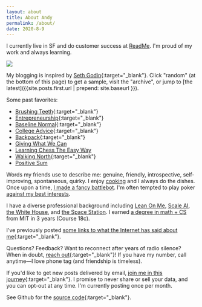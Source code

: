 ```yaml
---
layout: about
title: About Andy
permalink: /about/
date: 2020-8-9
---
```


I currently live in SF and do customer success at [ReadMe](https://andytrattner.com/March-2020.html). I'm proud of my work and always learning.

![](/img/headshot.png#S)

My blogging is inspired by [Seth Godin](https://seths.blog/2019/06/writing-not-plastics-not-wall-street/){:target="_blank"}. Click "random" (at the bottom of this page) to get a sample, visit the "archive", or jump to [the latest]({{site.posts.first.url | prepend: site.baseurl }}).

Some past favorites:
- [Brushing Teeth](https://andytrattner.com/brushing-teeth.html){:target="_blank"}
- [Entrepreneurship](https://andytrattner.com/entrepreneurship.html){:target="_blank"}
- [Baseline Normal](https://andytrattner.com/normal.html){:target="_blank"}
- [College Advice](https://andytrattner.com/college-advice.html){:target="_blank"}
- [Backpack](https://andytrattner.com/backpack.html){:target="_blank"}
- [Giving What We Can](https://andytrattner.com/giving-what-we-can.html)
- [Learning Chess The Easy Way](https://andytrattner.com/chess-the-easy-way.html)
- [Walking North](
https://andytrattner.com/walking-north.html){:target="_blank"}
- [Positive Sum](https://andytrattner.com/positive-sum.html)

Words my friends use to describe me: genuine, friendly, introspective, self-improving, spontaneous, quirky. I enjoy [cooking](https://github.com/trattner/atratt/blob/master/_posts/2019-1-31-food.md) and I always do the dishes. Once upon a time, [I made a fancy battlebot](https://github.com/trattner/atratt/blob/master/_posts/2019-1-31-battlebot.md). I'm often tempted to play poker [against my best interests](https://github.com/trattner/atratt/blob/master/_posts/2019-1-25-poker-sim.md).

I have a diverse professional background including [Lean On Me](https://lean0n.me/), [Scale AI](https://andytrattner.com/Scale-AI.html), [the White House](https://blog.ed.gov/2017/07/the-ability-to-inspire/), and [the Space Station](https://ntrs.nasa.gov/citations/20160001341). I earned [a degree in math + CS](/img/mit-diploma.png) from MIT in 3 years (Course 18c).

I've previously posted [some links to what the Internet has said about me](https://andytrattner.com/February-2020.html#on-social-media-and-google){:target="_blank"}.

Questions? Feedback? Want to reconnect after years of radio silence? When in doubt, [reach out](https://forms.gle/kwANcR9NaYDAHDD16){:target="_blank"}! If you have my number, call anytime&mdash;I love phone tag (and friendship is timeless).

If you'd like to get new posts delivered by email, [join me in this journey](https://forms.gle/TngB7wUG2V2YVB6D9){:target="_blank"}. I promise to never share or sell your data, and you can opt-out at any time. I'm currently posting once per month.

See Github for the [source code](https://github.com/trattner/trattner.github.io/){:target="_blank"}.
